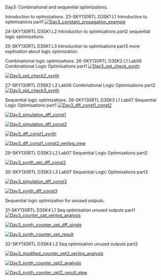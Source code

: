 Day3:
Combinational and sequential optimizations.

Introduction to optimizations.
23-SKY130RTL D3SK1 L1 Introduction to optimisations part1
[![Day3_constant_propagation_example](../week1_assets/Day3_constant_propagation_example.png)](../week1_assets/Day3_constant_propagation_example.png)

24-SKY130RTL D3SK1 L2 Introduction to optimisations part2
sequential logic optimizations.

25-SKY130RTL D3SK1 L3 Introduction to optimisations part3
more explination about logic optimization.

Combinational logic optimizations.
26-SKY130RTL D3SK2 L1 Lab06 Combinational Logic Optimisations part1
[![Day3_opt_check_synth](../week1_assets/Day3_opt_check_synth.png)](../week1_assets/Day3_opt_check_synth.png)

[![Day3_opt_check2_synth](../week1_assets/Day3_opt_check2_synth.png)](../week1_assets/Day3_opt_check2_synth.png)

27-SKY130RTL D3SK2 L2 Lab06 Combinational Logic Optimisations part2
[![Day3_opt_check3_synth](../week1_assets/Day3_opt_check3_synth.png)](../week1_assets/Day3_opt_check3_synth.png)


Sequential logic optimizations.
28-SKY130RTL D3SK3 L1 Lab07 Sequential Logic Optimisations part1
[![Day3_dff_const1_const2](../week1_assets/Day3_dff_const1_const2.png)](../week1_assets/Day3_dff_const1_const2.png)

[![Day3_simulation_dff_const1](../week1_assets/Day3_simulation_dff_const1.png)](../week1_assets/Day3_simulation_dff_const1.png)

[![Day3_simulation_dff_const2](../week1_assets/Day3_simulation_dff_const2.png)](../week1_assets/Day3_simulation_dff_const2.png)

[![Day3_dff_const1_synth](../week1_assets/Day3_dff_const1_synth.png)](../week1_assets/Day3_dff_const1_synth.png)

[![Day3_dff_const1_const2_verilog_view](../week1_assets/Day3_dff_const1_const2_verilog_view.png)](../week1_assets/Day3_dff_const1_const2_verilog_view.png)

29-SKY130RTL D3SK3 L2 Lab07 Sequential Logic Optimisations part2

[![Day3_synth_opt_dff_const2](../week1_assets/Day3_synth_opt_dff_const2.png)](../week1_assets/Day3_synth_opt_dff_const2.png)

30-SKY130RTL D3SK3 L3 Lab07 Sequential Logic Optimisations part3

[![Day3_simulation_dff_const3](../week1_assets/Day3_simulation_dff_const3.png)](../week1_assets/Day3_simulation_dff_const3.png)

[![Day3_synth_dff_const3](../week1_assets/Day3_synth_dff_const3.png)](../week1_assets/Day3_synth_dff_const3.png)

Sequential logic optimization for unused outputs.

31-SKY130RTL D3SK4 L1 Seq optimisation unused outputs part1
[![Day3_counter_opt_verilog_analysis](../week1_assets/Day3_counter_opt_verilog_analysis.png)](../week1_assets/Day3_counter_opt_verilog_analysis.png)

[![Day3_synth_counter_opt_dff_single](../week1_assets/Day3_synth_counter_opt_dff_single.png)](../week1_assets/Day3_synth_counter_opt_dff_single.png)

[![Day3_synth_counter_opt_result](../week1_assets/Day3_synth_counter_opt_result.png)](../week1_assets/Day3_synth_counter_opt_result.png)


32-SKY130RTL D3SK4 L2 Seq optimisation unused outputs part2

[![Day3_modified_counter_opt2_verilog_analysis](../week1_assets/Day3_modified_counter_opt2_verilog_analysis.png)](../week1_assets/Day3_modified_counter_opt2_verilog_analysis.png)

[![Day3_synth_counter_opt2_analysis](../week1_assets/Day3_synth_counter_opt2_analysis.png)](../week1_assets/Day3_synth_counter_opt2_analysis.png)

[![Day3_synth_counter_opt2_result_view](../week1_assets/Day3_synth_counter_opt2_result_view.png)](../week1_assets/Day3_synth_counter_opt2_result_view.png)